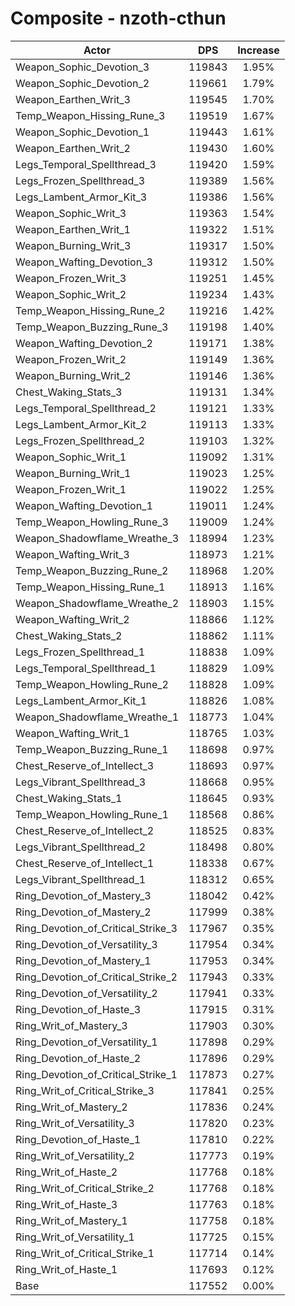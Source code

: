 # Composite - nzoth-cthun
| Actor | DPS | Increase |
|---|:---:|:---:|
|Weapon_Sophic_Devotion_3|119843|1.95%|
|Weapon_Sophic_Devotion_2|119661|1.79%|
|Weapon_Earthen_Writ_3|119545|1.70%|
|Temp_Weapon_Hissing_Rune_3|119519|1.67%|
|Weapon_Sophic_Devotion_1|119443|1.61%|
|Weapon_Earthen_Writ_2|119430|1.60%|
|Legs_Temporal_Spellthread_3|119420|1.59%|
|Legs_Frozen_Spellthread_3|119389|1.56%|
|Legs_Lambent_Armor_Kit_3|119386|1.56%|
|Weapon_Sophic_Writ_3|119363|1.54%|
|Weapon_Earthen_Writ_1|119322|1.51%|
|Weapon_Burning_Writ_3|119317|1.50%|
|Weapon_Wafting_Devotion_3|119312|1.50%|
|Weapon_Frozen_Writ_3|119251|1.45%|
|Weapon_Sophic_Writ_2|119234|1.43%|
|Temp_Weapon_Hissing_Rune_2|119216|1.42%|
|Temp_Weapon_Buzzing_Rune_3|119198|1.40%|
|Weapon_Wafting_Devotion_2|119171|1.38%|
|Weapon_Frozen_Writ_2|119149|1.36%|
|Weapon_Burning_Writ_2|119146|1.36%|
|Chest_Waking_Stats_3|119131|1.34%|
|Legs_Temporal_Spellthread_2|119121|1.33%|
|Legs_Lambent_Armor_Kit_2|119113|1.33%|
|Legs_Frozen_Spellthread_2|119103|1.32%|
|Weapon_Sophic_Writ_1|119092|1.31%|
|Weapon_Burning_Writ_1|119023|1.25%|
|Weapon_Frozen_Writ_1|119022|1.25%|
|Weapon_Wafting_Devotion_1|119011|1.24%|
|Temp_Weapon_Howling_Rune_3|119009|1.24%|
|Weapon_Shadowflame_Wreathe_3|118994|1.23%|
|Weapon_Wafting_Writ_3|118973|1.21%|
|Temp_Weapon_Buzzing_Rune_2|118968|1.20%|
|Temp_Weapon_Hissing_Rune_1|118913|1.16%|
|Weapon_Shadowflame_Wreathe_2|118903|1.15%|
|Weapon_Wafting_Writ_2|118866|1.12%|
|Chest_Waking_Stats_2|118862|1.11%|
|Legs_Frozen_Spellthread_1|118838|1.09%|
|Legs_Temporal_Spellthread_1|118829|1.09%|
|Temp_Weapon_Howling_Rune_2|118828|1.09%|
|Legs_Lambent_Armor_Kit_1|118826|1.08%|
|Weapon_Shadowflame_Wreathe_1|118773|1.04%|
|Weapon_Wafting_Writ_1|118765|1.03%|
|Temp_Weapon_Buzzing_Rune_1|118698|0.97%|
|Chest_Reserve_of_Intellect_3|118693|0.97%|
|Legs_Vibrant_Spellthread_3|118668|0.95%|
|Chest_Waking_Stats_1|118645|0.93%|
|Temp_Weapon_Howling_Rune_1|118568|0.86%|
|Chest_Reserve_of_Intellect_2|118525|0.83%|
|Legs_Vibrant_Spellthread_2|118498|0.80%|
|Chest_Reserve_of_Intellect_1|118338|0.67%|
|Legs_Vibrant_Spellthread_1|118312|0.65%|
|Ring_Devotion_of_Mastery_3|118042|0.42%|
|Ring_Devotion_of_Mastery_2|117999|0.38%|
|Ring_Devotion_of_Critical_Strike_3|117967|0.35%|
|Ring_Devotion_of_Versatility_3|117954|0.34%|
|Ring_Devotion_of_Mastery_1|117953|0.34%|
|Ring_Devotion_of_Critical_Strike_2|117943|0.33%|
|Ring_Devotion_of_Versatility_2|117941|0.33%|
|Ring_Devotion_of_Haste_3|117915|0.31%|
|Ring_Writ_of_Mastery_3|117903|0.30%|
|Ring_Devotion_of_Versatility_1|117898|0.29%|
|Ring_Devotion_of_Haste_2|117896|0.29%|
|Ring_Devotion_of_Critical_Strike_1|117873|0.27%|
|Ring_Writ_of_Critical_Strike_3|117841|0.25%|
|Ring_Writ_of_Mastery_2|117836|0.24%|
|Ring_Writ_of_Versatility_3|117820|0.23%|
|Ring_Devotion_of_Haste_1|117810|0.22%|
|Ring_Writ_of_Versatility_2|117773|0.19%|
|Ring_Writ_of_Haste_2|117768|0.18%|
|Ring_Writ_of_Critical_Strike_2|117768|0.18%|
|Ring_Writ_of_Haste_3|117763|0.18%|
|Ring_Writ_of_Mastery_1|117758|0.18%|
|Ring_Writ_of_Versatility_1|117725|0.15%|
|Ring_Writ_of_Critical_Strike_1|117714|0.14%|
|Ring_Writ_of_Haste_1|117693|0.12%|
|Base|117552|0.00%|
